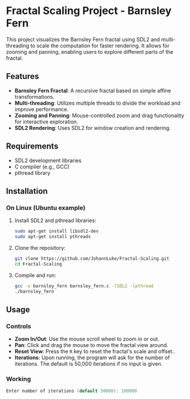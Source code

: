 # Fractal Scaling Project - Barnsley Fern

This project visualizes the Barnsley Fern fractal using SDL2 and multi-threading to scale the computation for faster rendering. It allows for zooming and panning, enabling users to explore different parts of the fractal.

## Features

- **Barnsley Fern Fractal**: A recursive fractal based on simple affine transformations.
- **Multi-threading**: Utilizes multiple threads to divide the workload and improve performance.
- **Zooming and Panning**: Mouse-controlled zoom and drag functionality for interactive exploration.
- **SDL2 Rendering**: Uses SDL2 for window creation and rendering.

## Requirements

- SDL2 development libraries
- C compiler (e.g., GCC)
- pthread library

## Installation

### On Linux (Ubuntu example)
1. Install SDL2 and pthread libraries:

   ```bash
   sudo apt-get install libsdl2-dev
   sudo apt-get install pthreads

2. Clone the repository:

   ```bash
   git clone https://github.com/JohannLuke/Fractal-Scaling.git
   cd Fractal-Scaling

3. Compile and run:

   ```bash
   gcc -o barnsley_fern barnsley_fern.c -lSDL2 -lpthread
   ./barnsley_fern

## Usage

### Controls

- **Zoom In/Out**: Use the mouse scroll wheel to zoom in or out.
- **Pan**: Click and drag the mouse to move the fractal view around.
- **Reset View**: Press the `R` key to reset the fractal's scale and offset..
- **Iterations**: Upon running, the program will ask for the number of iterations. The default is 50,000 iterations if no input is given.

### Working

```c
Enter number of iterations (default 50000): 100000
